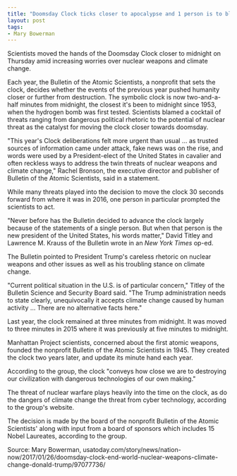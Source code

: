 ```yaml
---
title: "Doomsday Clock ticks closer to apocalypse and 1 person is to blame"
layout: post
tags:
- Mary Bowerman
---
```


Scientists moved the hands of the Doomsday Clock closer to midnight on Thursday amid increasing worries over nuclear weapons and climate change.

Each year, the Bulletin of the Atomic Scientists, a nonprofit that sets the clock, decides whether the events of the previous year pushed humanity closer or further from destruction. The symbolic clock is now two-and-a-half minutes from midnight, the closest it's been to midnight since 1953, when the hydrogen bomb was first tested.  Scientists blamed a cocktail of threats ranging from dangerous political rhetoric to the potential of nuclear threat as the catalyst for moving the clock closer towards doomsday.

"This year's Clock deliberations felt more urgent than usual ... as trusted sources of information came under attack, fake news was on the rise, and words were used by a President-elect of the United States in cavalier and often reckless ways to address the twin threats of nuclear weapons and climate change," Rachel Bronson, the executive director and publisher of Bulletin of the Atomic Scientists, said in a statement.

While many threats played into the decision to move the clock 30 seconds forward from where it was in 2016, one person in particular prompted the scientists to act.

"Never before has the Bulletin decided to advance the clock largely because of the statements of a single person. But when that person is the new president of the United States, his words matter," David Titley and Lawrence M. Krauss of the Bulletin wrote in an *New York Times* op-ed.

The Bulletin pointed to President Trump's  careless rhetoric on nuclear weapons and other issues as well as his troubling stance on climate change.

"Current political situation in the U.S. is of particular concern," Titley of the Bulletin Science and Security Board said. "The Trump administration needs to state clearly, unequivocally it accepts climate change caused by human activity ... There are no alternative facts here."

Last year, the clock remained at three minutes from midnight. It was moved to three minutes in 2015 where it was previously at five minutes to midnight.

Manhattan Project scientists, concerned about the first atomic weapons, founded the nonprofit Bulletin of the Atomic Scientists in 1945. They created the clock two years later, and update its minute hand each year.

According to the group, the clock "conveys how close we are to destroying our civilization with dangerous technologies of our own making."

The threat of nuclear warfare plays heavily into the time on the clock, as do the dangers of climate change the threat from cyber technology, according to the group's website.

The decision is made by the board of the nonprofit Bulletin of the Atomic Scientists'  along with input from a board of sponsors which includes 15 Nobel Laureates, according to the group.

Source: Mary Bowerman, usatoday.com/story/news/nation-now/2017/01/26/doomsday-clock-end-world-nuclear-weapons-climate-change-donald-trump/97077736/
